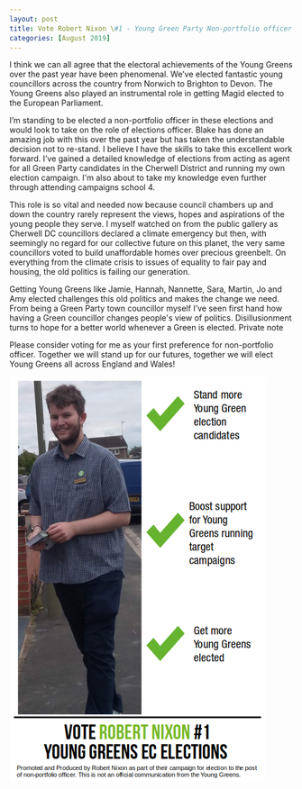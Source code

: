 ```yaml
---
layout: post
title: Vote Robert Nixon \#1 - Young Green Party Non-portfolio officer 
categories: [August 2019]
---
```


I think we can all agree that the electoral achievements of the Young Greens over the past year have been phenomenal. We’ve elected fantastic young councillors across the country from Norwich to Brighton to Devon. The Young Greens also played an instrumental role in getting Magid elected to the European Parliament.

I’m standing to be elected a non-portfolio officer in these elections and would look to take on the role of elections officer. Blake has done an amazing job with this over the past year but has taken the understandable decision not to re-stand. I believe I have the skills to take this excellent work forward. I’ve gained a detailed knowledge of elections from acting as agent for all Green Party candidates in the Cherwell District and running my own election campaign. I'm also about to take my knowledge even further through attending campaigns school 4.

This role is so vital and needed now because council chambers up and down the country rarely represent the views, hopes and aspirations of the young people they serve. I myself watched on from the public gallery as Cherwell DC councillors declared a climate emergency but then, with seemingly no regard for our collective future on this planet, the very same councillors voted to build unaffordable homes over precious greenbelt. On everything from the climate crisis to issues of equality to fair pay and housing, the old politics is failing our generation.

Getting Young Greens like Jamie, Hannah, Nannette, Sara, Martin, Jo and Amy elected challenges this old politics and makes the change we need. From being a Green Party town councillor myself I’ve seen first hand how having a Green councillor changes people's view of politics. Disillusionment turns to hope for a better world whenever a Green is elected.
Private note

Please consider voting for me as your first preference for non-portfolio officer. Together we will stand up for our futures, together we will elect Young Greens all across England and Wales!

![Robert's priorities](/images/voteRobertYGEC.png)